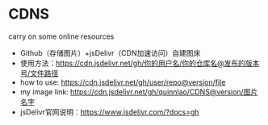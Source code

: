 # CDNS
carry on some online resources

- Github（存储图片）+jsDelivr（CDN加速访问）自建图床
- 使用方法：https://cdn.jsdelivr.net/gh/你的用户名/你的仓库名@发布的版本号/文件路径
- how to use: https://cdn.jsdelivr.net/gh/user/repo@version/file
- my image link: https://cdn.jsdelivr.net/gh/quinnlao/CDNS@version/图片名字
- jsDelivr官网说明：https://www.jsdelivr.com/?docs=gh
